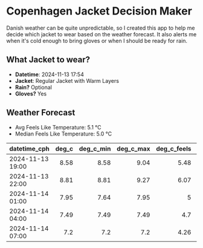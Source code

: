 
# Copenhagen Jacket Decision Maker

Danish weather can be quite unpredictable, so I created this app to help me decide which jacket to wear based on the weather forecast. 
It also alerts me when it's cold enough to bring gloves or when I should be ready for rain.

## What Jacket to wear?

- **Datetime**: 2024-11-13 17:54
- **Jacket**: Regular Jacket with Warm Layers
- **Rain?** Optional
- **Gloves?** Yes

## Weather Forecast
- Avg Feels Like Temperature: 5.1 °C
- Median Feels Like Temperature: 5.0 °C

| datetime_cph     |   deg_c |   deg_c_min |   deg_c_max |   deg_c_feels | weather   | wind   | rain   |
|:-----------------|--------:|------------:|------------:|--------------:|:----------|:-------|:-------|
| 2024-11-13 19:00 |    8.58 |        8.58 |        9.04 |          5.48 | Rain      | Medium | Low    |
| 2024-11-13 22:00 |    8.81 |        8.81 |        9.27 |          6.07 | Rain      | Medium | Low    |
| 2024-11-14 01:00 |    7.95 |        7.64 |        7.95 |          5    | Clouds    | Medium | None   |
| 2024-11-14 04:00 |    7.49 |        7.49 |        7.49 |          4.7  | Clouds    | Low    | None   |
| 2024-11-14 07:00 |    7.2  |        7.2  |        7.2  |          4.26 | Clouds    | Low    | None   |
        